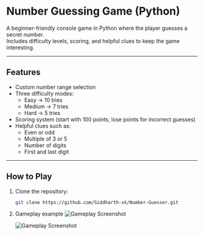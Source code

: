 # Number Guessing Game (Python)

A beginner-friendly console game in Python where the player guesses a secret number.  
Includes difficulty levels, scoring, and helpful clues to keep the game interesting.

---

## Features
- Custom number range selection  
- Three difficulty modes:
  - Easy → 10 tries  
  - Medium → 7 tries  
  - Hard → 5 tries  
- Scoring system (start with 100 points, lose points for incorrect guesses)  
- Helpful clues such as:
  - Even or odd  
  - Multiple of 3 or 5  
  - Number of digits  
  - First and last digit  

---

## How to Play
1. Clone the repository:
   ```bash
   git clone https://github.com/Siddharth-sk/Number-Guesser.git

2. Gameplay example
   ![Gameplay Screenshot](assets/screenshot.png)





   ![Gameplay Screenshot](.assets/screenshot.png)

